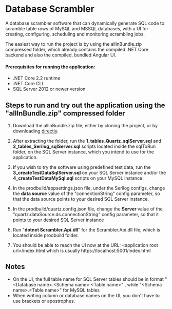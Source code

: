 # Database Scrambler

A database scrambler software that can dynamically generate SQL code to scramble table rows of MySQL and MSSQL databases, with a UI for creating, configuring, scheduling and monitoring scrambling jobs.

The easiest way to run the project is by using the allInBundle.zip compressed folder, which already contains the compiled .NET Core backend and also the compiled, bundled Angular UI.

#### Prerequisites for running the application:

* .NET Core 2.2 runtime
* .NET Core CLI
* SQL Server 2012 or newer version


## Steps to run and try out the application using the "allInBundle.zip" compressed folder

1. Download the allInBundle.zip file, either by cloning the project, or by downloading [directly](https://github.com/markocska/anonymizer/blob/master/allInBundle.zip).

2. After extracting the folder, run the **1_tables_Quartz_sqlServer.sql** and **2_tables_Serilog_sqlServer.sql** scripts located inside the sqlToRun folder, on the SQL Server instance, which you intend to use for the application.

3. If you wish to try the software using predefined test data, run the **3_createTestDataSqlServer.sql** on your SQL Server instance and/or the **4_createTestDataMySql.sql** scripts on your MySQL instance.

4. In the prodbuild/appsettings.json file, under the Serilog configs, change the **data source** value of the "connectionString" config parameter, so that the data source points to your desired SQL Server instance.  

5. In the prodbuild/quartz.config.json file, change the **Server** value of the "quartz.dataSource.ds.connectionString" config parameter, so that it points to your desired SQL Server instance

6. Run "**dotnet Scrambler.Api.dll**" for the Scrambler.Api.dll file, which is located inside prodbuild folder. 

7. You should be able to reach the UI now at the URL: \<application root url\>/index.html which is usually https://localhost:5001/index.html

## Notes
* On the UI, the full table name for SQL Server tables should be in format "\<Database name\>.\<Schema name\>.\<Table name\>" , while "\<Schema name\>.\<Table name\>" for MySQL tables
* When writing column or database names on the UI, you don't have to use brackets or apostrophes.
